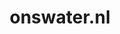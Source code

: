 ---
layout: post
title: "onswater.nl"
internal_url: "/dutchgov/onswater.nl.html"
subdomains_count: 4
all_subdomains_count: 18
urls_count: 4
ssl_rank: 0
http_rank: 70
url_link: /data/onswater.nl/urls.txt
all_subdomains_link: /data/onswater.nl/all_subdomains.txt
subdomains_link: /data/onswater.nl/subdomains.txt
categories: dutchgov
---